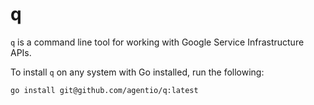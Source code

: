 # q

`q` is a command line tool for working with Google Service Infrastructure APIs.

To install `q` on any system with Go installed, run the following:
```
go install git@github.com/agentio/q:latest
```
